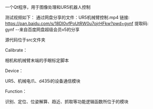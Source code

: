一个Qt程序，用于图像处理和UR5机器人控制

测试视频如下：
通过网盘分享的文件：UR5机械臂控制.mp4
链接: https://pan.baidu.com/s/18Dl0vfPoUtRW0u7ojrHFkw?pwd=gynf 提取码: gynf 
--来自百度网盘超级会员v5的分享

源代码位于src文件夹

Calibrate：

相机和机械臂末端的手眼标定脚本

Device：

UR5、机械电爪、d435i的设备通信模块

Function：

识别、定位、位姿解算、趋近、抓取等功能逻辑函数所位于的模块
